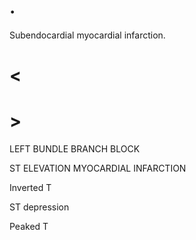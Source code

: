 # .

Subendocardial myocardial infarction.

# <

# >

LEFT BUNDLE BRANCH BLOCK

ST ELEVATION MYOCARDIAL INFARCTION

Inverted T

ST depression

Peaked T
